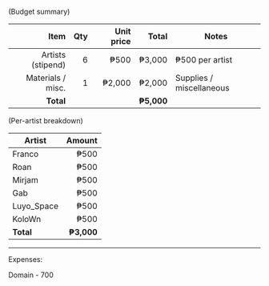(Budget summary)

| Item                 | Qty | Unit price | Total   | Notes                        |
|----------------------:|----:|-----------:|--------:|------------------------------|
| Artists (stipend)    |   6 | ₱500       | ₱3,000  | ₱500 per artist              |
| Materials / misc.    |   1 | ₱2,000     | ₱2,000  | Supplies / miscellaneous     |
| **Total**            |     |            | **₱5,000** |                              |

(Per-artist breakdown)

| Artist    | Amount |
|-----------|-------:|
| Franco  | ₱500  |
| Roan | ₱500  |
| Mirjam  | ₱500  |
|  Gab | ₱500  |
| Luyo_Space  | ₱500  |
| KoloWn  | ₱500  |
| **Total** | **₱3,000** |


-----
Expenses:

Domain - 700
